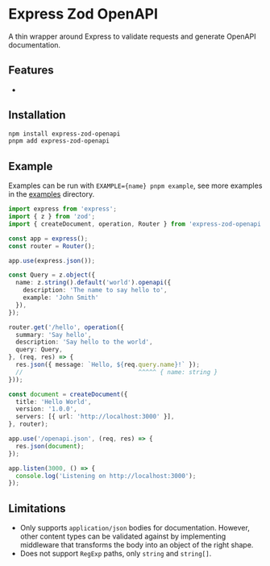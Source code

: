 # Express Zod OpenAPI

A thin wrapper around Express to validate requests and generate OpenAPI documentation.

## Features

-

## Installation

```bash
npm install express-zod-openapi
pnpm add express-zod-openapi
```

## Example

Examples can be run with `EXAMPLE={name} pnpm example`, see more examples in the [examples](./examples) directory.

```typescript
import express from 'express';
import { z } from 'zod';
import { createDocument, operation, Router } from 'express-zod-openapi';

const app = express();
const router = Router();

app.use(express.json());

const Query = z.object({
  name: z.string().default('world').openapi({
    description: 'The name to say hello to',
    example: 'John Smith'
  }),
});

router.get('/hello', operation({
  summary: 'Say hello',
  description: 'Say hello to the world',
  query: Query,
}, (req, res) => {
  res.json({ message: `Hello, ${req.query.name}!` });
  //                                ^^^^^ { name: string }
}));

const document = createDocument({
  title: 'Hello World',
  version: '1.0.0',
  servers: [{ url: 'http://localhost:3000' }],
}, router);

app.use('/openapi.json', (req, res) => {
  res.json(document);
});

app.listen(3000, () => {
  console.log('Listening on http://localhost:3000');
});
```

## Limitations

- Only supports `application/json` bodies for documentation.
  However, other content types can be validated against by implementing middleware
  that transforms the body into an object of the right shape.
- Does not support `RegExp` paths, only `string` and `string[]`.
